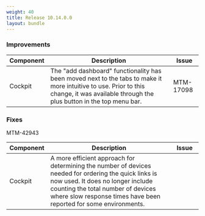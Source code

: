 ```yaml
---
weight: 40
title: Release 10.14.0.0
layout: bundle
---
```


<!--10.13.1.0 - 10.13.59.0 -->

### Improvements

<div><table ><colgroup>
<col style="width: 15%;"><col style="width: 70%;"><col style="width: 15%;"></colgroup>
<thead><tr>
<th>
Component</th>
<th>
Description</th>
<th>
Issue</th>
</tr>
</thead><tbody>

<tr>
<td>
Cockpit</td>
<td> The "add dashboard" functionality has been moved next to the tabs to make it more intuitive to use. Prior to this change, it was available through the plus button in the top menu bar. </td>
<td>
MTM-17098</td>
</tr>


</tbody></table></div>


### Fixes

<div><table ><colgroup>
<col style="width: 15%;"><col style="width: 70%;"><col style="width: 15%;"></colgroup>
<thead><tr>
<th>
Component</th>
<th>
Description</th>
<th>
Issue</th>
</tr>
</thead><tbody>

<tr>
<td>
Cockpit</td>
<td> A more efficient approach for determining the number of devices needed for ordering the quick links is now used. It does no longer include counting the total number of devices where slow response times have been reported for some environments. </td>
MTM-42943</td>
</tr>

</tbody></table></div>

